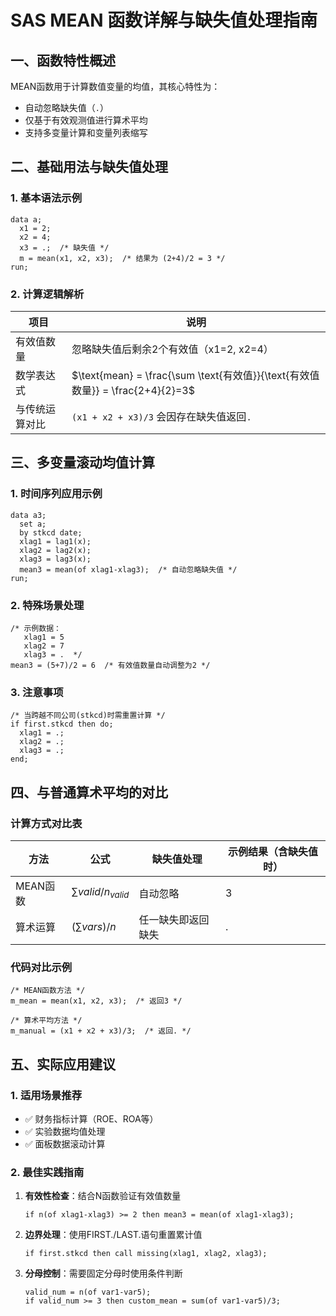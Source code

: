 # SAS MEAN 函数详解与缺失值处理指南

## 一、函数特性概述

MEAN函数用于计算数值变量的均值，其核心特性为：

-   自动忽略缺失值（`.`）
-   仅基于有效观测值进行算术平均
-   支持多变量计算和变量列表缩写

## 二、基础用法与缺失值处理

### 1. 基本语法示例

``` sas
data a;
  x1 = 2;
  x2 = 4;
  x3 = .;  /* 缺失值 */
  m = mean(x1, x2, x3);  /* 结果为 (2+4)/2 = 3 */
run;
```

### 2. 计算逻辑解析

| 项目           | 说明                                                                           |
|----------------|--------------------------------------------------------------------------------|
| 有效值数量     | 忽略缺失值后剩余2个有效值（x1=2, x2=4）                                        |
| 数学表达式     | $\text{mean} = \frac{\sum \text{有效值}}{\text{有效值数量}} = \frac{2+4}{2}=3$ |
| 与传统运算对比 | `(x1 + x2 + x3)/3` 会因存在缺失值返回`.`                                       |

## 三、多变量滚动均值计算

### 1. 时间序列应用示例

``` sas
data a3;
  set a;
  by stkcd date;
  xlag1 = lag1(x);
  xlag2 = lag2(x);
  xlag3 = lag3(x);
  mean3 = mean(of xlag1-xlag3);  /* 自动忽略缺失值 */
run;
```

### 2. 特殊场景处理

``` sas
/* 示例数据：
   xlag1 = 5
   xlag2 = 7
   xlag3 = .  */
mean3 = (5+7)/2 = 6  /* 有效值数量自动调整为2 */
```

### 3. 注意事项

``` sas
/* 当跨越不同公司(stkcd)时需重置计算 */
if first.stkcd then do;
  xlag1 = .;
  xlag2 = .;
  xlag3 = .;
end;
```

## 四、与普通算术平均的对比

### 计算方式对比表

| 方法     | 公式                   | 缺失值处理         | 示例结果（含缺失值时） |
|----------|------------------------|--------------------|------------------------|
| MEAN函数 | $\sum valid/n_{valid}$ | 自动忽略           | 3                      |
| 算术运算 | $(\sum vars)/n$        | 任一缺失即返回缺失 | .                      |

### 代码对比示例

``` sas
/* MEAN函数方法 */
m_mean = mean(x1, x2, x3);  /* 返回3 */

/* 算术平均方法 */
m_manual = (x1 + x2 + x3)/3;  /* 返回. */
```

## 五、实际应用建议

### 1. 适用场景推荐

-   ✅ 财务指标计算（ROE、ROA等）
-   ✅ 实验数据均值处理
-   ✅ 面板数据滚动计算

### 2. 最佳实践指南

1.  **有效性检查**：结合N函数验证有效值数量

    ``` sas
    if n(of xlag1-xlag3) >= 2 then mean3 = mean(of xlag1-xlag3);
    ```

2.  **边界处理**：使用FIRST./LAST.语句重置累计值

    ``` sas
    if first.stkcd then call missing(xlag1, xlag2, xlag3);
    ```

3.  **分母控制**：需要固定分母时使用条件判断

    ``` sas
    valid_num = n(of var1-var5);
    if valid_num >= 3 then custom_mean = sum(of var1-var5)/3;
    ```
